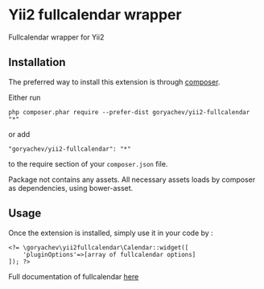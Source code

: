 Yii2 fullcalendar wrapper
=========================
Fullcalendar wrapper for Yii2

Installation
------------

The preferred way to install this extension is through [composer](http://getcomposer.org/download/).

Either run

```
php composer.phar require --prefer-dist goryachev/yii2-fullcalendar "*"
```

or add

```
"goryachev/yii2-fullcalendar": "*"
```

to the require section of your `composer.json` file.

Package not contains any assets. All necessary assets loads by composer as dependencies, using bower-asset.

Usage
-----

Once the extension is installed, simply use it in your code by  :

```
<?= \goryachev\yii2fullcalendar\Calendar::widget([
    'pluginOptions'=>[array of fullcalendar options]
]); ?>
```

Full documentation of fullcalendar [here](http://fullcalendar.io/docs/)
